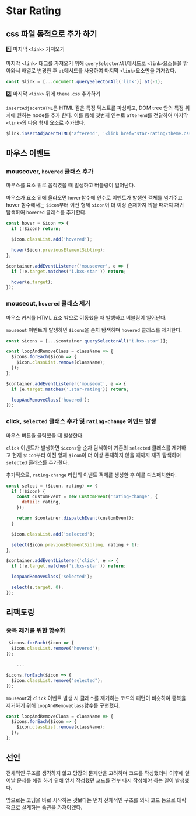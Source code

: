 # Star Rating

## css 파일 동적으로 추가 하기

1️⃣ 마지막 `<link>` 가져오기

마지막 `<link>` 태그를 가져오기 위해 `querySelectorAll`메서드로 `<link>`요소들을 받아와서 배열로 변경한 후 `at`메서드를 사용하여 마지막 `<link>`요소만을 가져왔다.

```js
const $link = [...document.querySelectorAll('link')].at(-1);
```

2️⃣ 마지막 `<link>` 뒤에 `theme.css` 추가하기

`insertAdjacentHTML`은 HTML 같은 특정 텍스트를 파싱하고, DOM tree 안의 특정 위치에 원하는 node를 추가 한다. 이를 통해 첫번째 인수로 `afterend`를 전달하여 마지막 `<link>`의 다음 형제 요소로 추가했다.

```js
$link.insertAdjacentHTML('afterend', '<link href="star-rating/theme.css" rel="stylesheet" />');
```

## 마우스 이벤트

### mouseover, `hovered` 클래스 추가

마우스를 요소 위로 움직였을 때 발생하고 버블링이 일어난다.

마우스가 요소 위에 올라오면 `hover`함수에 인수로 이벤트가 발생한 객체를 넘겨주고 hover 함수에서는 `$icon`부터 이전 형제 `$icon`이 더 이상 존재하지 않을 때까지 재귀 탐색하여 `hovered` 클래스를 추가한다.

```js
const hover = $icon => {
  if (!$icon) return;

  $icon.classList.add('hovered');

  hover($icon.previousElementSibling);
};

$container.addEventListener('mouseover', e => {
  if (!e.target.matches('i.bxs-star')) return;

  hover(e.target);
});
```

### mouseout, `hovered` 클래스 제거

마우스 커서를 HTML 요소 밖으로 이동했을 때 발생하고 버블링이 일어난다.

`mouseout` 이벤트가 발생하면 `$icons`을 순차 탐색하며 `hovered` 클래스를 제거한다.

```js
const $icons = [...$container.querySelectorAll('i.bxs-star')];

const loopAndRemoveClass = className => {
  $icons.forEach($icon => {
    $icon.classList.remove(className);
  });
};

$container.addEventListener('mouseout', e => {
  if (e.target.matches('.star-rating')) return;

  loopAndRemoveClass('hovered');
});
```

### click, `selected` 클래스 추가 및 `rating-change` 이벤트 발생

마우스 버튼을 클릭했을 때 발생한다.

`click` 이벤트가 발생하면 `$icons`을 순차 탐색하며 기존의 `selected` 클래스를 제거하고 현재 `$icon`부터 이전 형제 `$icon`이 더 이상 존재하지 않을 때까지 재귀 탐색하며 `selected` 클래스를 추가한다.

추가적으로, `rating-change` 타입의 이벤트 객체를 생성한 후 이를 디스패치한다.

```js
const select = ($icon, rating) => {
  if (!$icon) {
    const customEvent = new CustomEvent('rating-change', {
      detail: rating,
    });

    return $container.dispatchEvent(customEvent);
  }

  $icon.classList.add('selected');

  select($icon.previousElementSibling, rating + 1);
};

$container.addEventListener('click', e => {
  if (!e.target.matches('i.bxs-star')) return;

  loopAndRemoveClass('selected');

  select(e.target, 0);
});
```

## 리팩토링

### 중복 제거를 위한 함수화

```js
 $icons.forEach($icon => {
  $icon.classList.remove("hovered");
});

    ...

$icons.forEach($icon => {
  $icon.classList.remove("selected");
});

```

`mouseout`과 `click` 이벤트 발생 시 클래스를 제거하는 코드의 패턴이 비슷하여 중복을 제거하기 위해 `loopAndRemoveClass`함수를 구현했다.

```js
const loopAndRemoveClass = className => {
  $icons.forEach($icon => {
    $icon.classList.remove(className);
  });
};
```

## 선언

전체적인 구조를 생각하지 않고 당장의 문제만을 고려하며 코드를 작성했더니 이후에 일어날 문제를 해결 하기 위해 앞서 작성했던 코드를 전부 다시 작성해야 하는 일이 발생했다.

앞으로는 코딩을 바로 시작하는 것보다는 먼저 전체적인 구조를 의사 코드 등으로 대략적으로 설계하는 습관을 가져야겠다.
